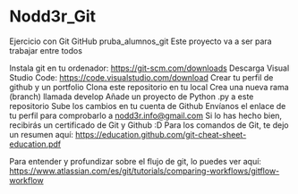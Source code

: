 # Nodd3r_Git
Ejercicio con Git GitHub
pruba_alumnos_git
Este proyecto va a ser para trabajar entre todos

Instala git en tu ordenador: https://git-scm.com/downloads
Descarga Visual Studio Code: https://code.visualstudio.com/download
Crear tu perfil de github y un portfolio
Clona este repositorio en tu local
Crea una nueva rama (branch) llamada develop
Añade un proyecto de Python .py a este repositorio
Sube los cambios en tu cuenta de Github
Envíanos el enlace de tu perfil para comprobarlo a nodd3r.info@gmail.com
Si lo has hecho bien, recibirás un certificado de Git y Github :D
Para los comandos de Git, te dejo un resumen aquí: https://education.github.com/git-cheat-sheet-education.pdf

Para entender y profundizar sobre el flujo de git, lo puedes ver aquí: https://www.atlassian.com/es/git/tutorials/comparing-workflows/gitflow-workflow
